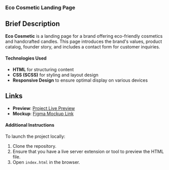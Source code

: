 ### Eco Cosmetic Landing Page

## Brief Description
**Eco Cosmetic** is a landing page for a brand offering eco-friendly cosmetics and handcrafted candles. This page introduces the brand's values, product catalog, founder story, and includes a contact form for customer inquiries.

#### Technologies Used

- **HTML** for structuring content
- **CSS (SCSS)** for styling and layout design
- **Responsive Design** to ensure optimal display on various devices


## Links
- **Preview**: [Project Live Preview](https://yurovych.github.io/Eco-cosmetic-landing/)
- **Mockup**: [Figma Mockup Link](https://www.figma.com/design/Fz588JKGuPS2Bk21De4KE5/Brand-of-eco-cosmetics-_FE-students?node-id=21779-631&node-type=frame)

#### Additional Instructions

To launch the project locally:

1. Clone the repository.
2. Ensure that you have a live server extension or tool to preview the HTML file.
3. Open `index.html` in the browser.
